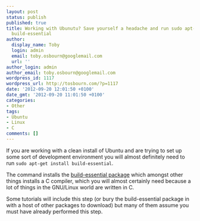 ```yaml
---
layout: post
status: publish
published: true
title: Working with Ubunutu? Save yourself a headache and run sudo apt-get install
  build-essential
author:
  display_name: Toby
  login: admin
  email: toby.osbourn@googlemail.com
  url: ''
author_login: admin
author_email: toby.osbourn@googlemail.com
wordpress_id: 1117
wordpress_url: http://tosbourn.com/?p=1117
date: '2012-09-20 12:01:50 +0100'
date_gmt: '2012-09-20 11:01:50 +0100'
categories:
- Other
tags:
- Ubuntu
- Linux
- C
comments: []
---
```

<p>If you are working with a clean install of Ubuntu and are trying to set up some sort of development environment you will almost definitely need to run <code>sudo apt-get install build-essential</code>.</p>
<p>The command installs the <a href="http://packages.ubuntu.com/quantal/build-essential">build-essential package</a> which amongst other things installs a C compiler, which you will almost certainly need because a lot of things in the GNU/Linux world are written in C.</p>
<p>Some tutorials will include this step (or bury the build-essential package in with a host of other packages to download) but many of them assume you must have already performed this step.</p>

